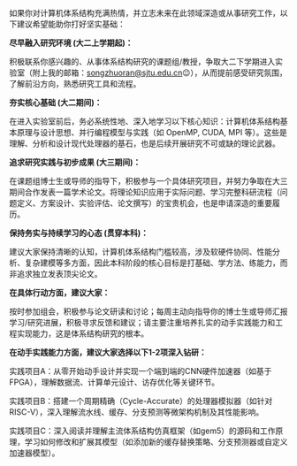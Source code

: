 如果你对计算机体系结构充满热情，并立志未来在此领域深造或从事研究工作，以下建议希望能助你打好坚实基础：

**尽早融入研究环境 (大二上学期起)：**

积极联系你感兴趣的、从事体系结构研究的课题组/教授，争取大二下学期进入实验室（附上我的邮箱：songzhuoran@sjtu.edu.cn😉），从而提前感受研究氛围，了解前沿方向，熟悉研究工具和流程。

**夯实核心基础 (大二期间)：**

在进入实验室前后，务必系统性地、深入地学习以下核心知识：计算机体系结构基本原理与设计思想、并行编程模型与实践（如 OpenMP, CUDA, MPI 等）。这些是理解、分析和设计现代处理器的基石，也是后续开展研究不可或缺的理论武器。

**追求研究实践与初步成果 (大三期间)：**

在课题组博士生或导师的指导下，积极参与一个具体研究项目，并努力争取在大三期间合作发表一篇学术论文。将理论知识应用于实际问题、学习完整科研流程（问题定义、方案设计、实验评估、论文撰写）的宝贵机会，也是申请深造的重要履历。

**保持务实与持续学习的心态 (贯穿本科)：**

建议大家保持清晰的认知，计算机体系结构门槛较高，涉及软硬件协同、性能分析、复杂建模等多方面，因此本科阶段的核心目标是打基础、学方法、练能力，而非追求独立发表顶尖论文。

**在具体行动方面，建议大家：**

按时参加组会，积极参与论文研读和讨论；每周主动向指导你的博士生或导师汇报学习/研究进展，积极寻求反馈和建议；请主要注重培养扎实的动手实践能力和工程实现能力，这是体系结构研究的根本。

**在动手实践能力方面，建议大家选择以下1-2项深入钻研：**

实践项目A：从零开始动手设计并实现一个端到端的CNN硬件加速器（如基于FPGA），理解数据流、计算单元设计、访存优化等关键环节。

实践项目B：搭建一个周期精确（Cycle-Accurate）的处理器模拟器（如针对RISC-V），深入理解流水线、缓存、分支预测等微架构机制及其性能影响。

实践项目C：深入阅读并理解主流体系结构仿真框架（如gem5）的源码和工作原理，学习如何修改和扩展其模型（如添加新的缓存替换策略、分支预测器或自定义加速器模型）。
